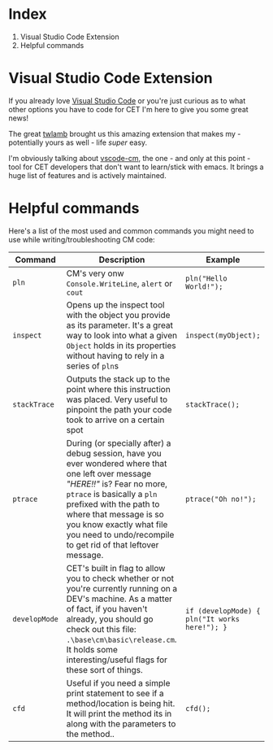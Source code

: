 

# Index

 1.  Visual Studio Code Extension
 2.  Helpful commands


# Visual Studio Code Extension
If you already love [Visual Studio Code](https://code.visualstudio.com/) or you're just curious as to what other options you have to code for CET I'm here to give you some great news! 

The great [twlamb](https://github.com/twlamb) brought us this amazing extension that makes my - potentially yours as well - life *super* easy.  

I'm obviously talking about [vscode-cm](https://github.com/docura-io/vscode-cm), the one - and only at this point - tool for CET developers that don't want to learn/stick with emacs. It brings a huge list of features and is actively maintained. 

# Helpful commands

Here's a list of the most used and common commands you might need to use while writing/troubleshooting CM code:

|Command | Description  |Example| 
|--|--|--| 
| `pln` | CM's very onw `Console.WriteLine`, `alert` or `cout` | `pln("Hello World!");`| 
| `inspect` | Opens up the inspect tool with the object you provide as its parameter. It's a great way to look into what a given `Object` holds in its properties without having to rely in a series of `pln`s | `inspect(myObject);`| 
| `stackTrace` | Outputs the stack up to the point where this instruction was placed. Very useful to pinpoint the path your code took to arrive on a certain spot | `stackTrace();`| 
| `ptrace`| During (or specially after) a debug session, have you ever wondered where that one left over message *"HERE!!"* is? Fear no more, `ptrace` is basically a `pln` prefixed with the path to where that message is so you know exactly what file you need to undo/recompile to get rid of that leftover message. | `ptrace("Oh no!");`| 
| `developMode` | CET's built in flag to allow you to check whether or not you're currently running on a DEV's machine. As a matter of fact, if you haven't already, you should go check out this file: `.\base\cm\basic\release.cm`. It holds some interesting/useful flags for these sort of things. | `if (developMode) { pln("It works here!"); }` | 
| `cfd` | Useful if you need a simple print statement to see if a method/location is being hit. It will print the method its in along with the parameters to the method.. | `cfd();` | 
